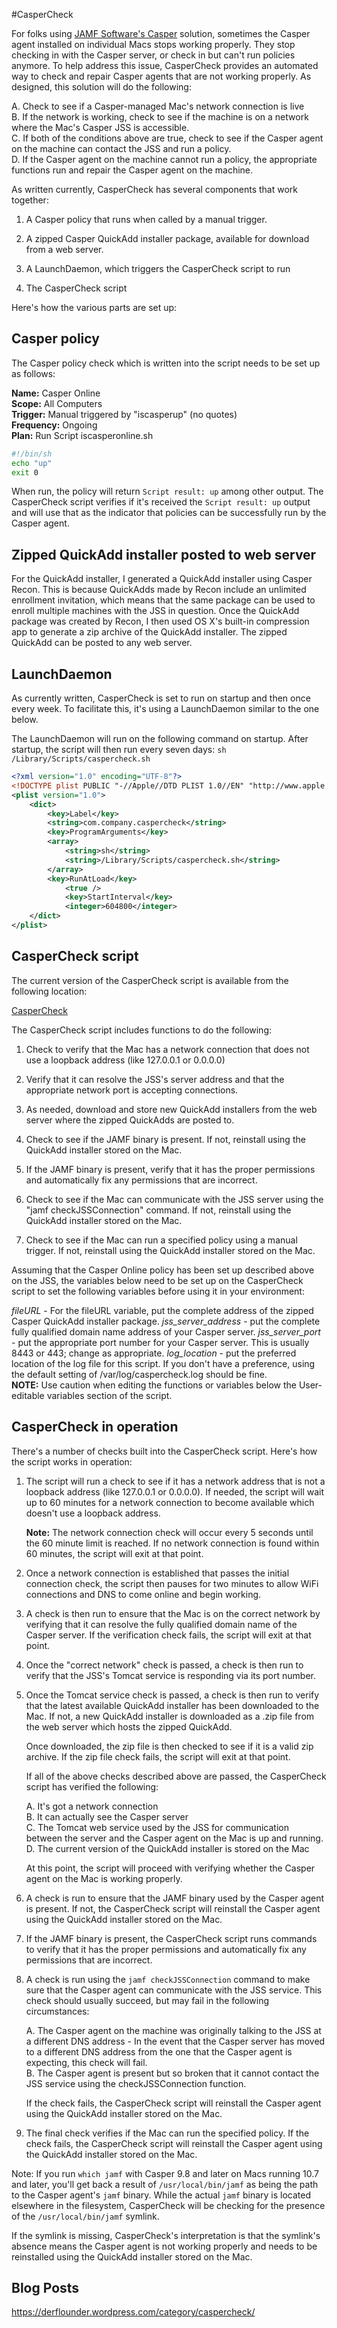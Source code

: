 #CasperCheck

For folks using [JAMF Software's Casper](https://www.jamf.com/) solution, sometimes the Casper agent installed on individual Macs stops working properly. They stop checking in with the Casper server, or check in but can't run policies anymore. To help address this issue, CasperCheck provides an automated way to check and repair Casper agents that are not working properly. As designed, this solution will do the following:

A. Check to see if a Casper-managed Mac's network connection is live<br/>
B. If the network is working, check to see if the machine is on a network where the Mac's Casper JSS is accessible.<br/>
C. If both of the conditions above are true, check to see if the Casper agent on the machine can contact the JSS and run a policy.<br/>
D. If the Casper agent on the machine cannot run a policy, the appropriate functions run and repair the Casper agent on the machine.<br/>

As written currently, CasperCheck has several components that work together:

1. A Casper policy that runs when called by a manual trigger.

2. A zipped Casper QuickAdd installer package, available for download from a web server.

3. A LaunchDaemon, which triggers the CasperCheck script to run

4. The CasperCheck script


Here's how the various parts are set up:


## Casper policy

The Casper policy check which is written into the script needs to be set up as follows:

**Name:** Casper Online<br/>
**Scope:** All Computers<br/>
**Trigger:** Manual triggered by "iscasperup" (no quotes)<br/>
**Frequency:** Ongoing<br/>
**Plan:** Run Script iscasperonline.sh<br/>

```sh
#!/bin/sh
echo "up"
exit 0
```

When run, the policy will return `Script result: up` among other output. The CasperCheck script verifies if it's received the `Script result: up` output and will use that as the indicator that policies can be successfully run by the Casper agent.


## Zipped QuickAdd installer posted to web server

For the QuickAdd installer, I generated a QuickAdd installer using Casper Recon. This is because QuickAdds made by Recon include an unlimited enrollment invitation, which means that the same package can be used to enroll multiple machines with the JSS in question. Once the QuickAdd package was created by Recon, I then used OS X's built-in compression app to generate a zip archive of the QuickAdd installer. The zipped QuickAdd can be posted to any web server.


## LaunchDaemon

As currently written, CasperCheck is set to run on startup and then once every week. To facilitate this, it's using a LaunchDaemon similar to the one below.

The LaunchDaemon will run on the following command on startup. After startup, the script will then run every seven days: `sh /Library/Scripts/caspercheck.sh`

```xml
<?xml version="1.0" encoding="UTF-8"?>
<!DOCTYPE plist PUBLIC "-//Apple//DTD PLIST 1.0//EN" "http://www.apple.com/DTDs/PropertyList-1.0.dtd">
<plist version="1.0">
	<dict>
		<key>Label</key>
		<string>com.company.caspercheck</string>
		<key>ProgramArguments</key>
		<array>
			<string>sh</string>
			<string>/Library/Scripts/caspercheck.sh</string>
		</array>
		<key>RunAtLoad</key>
			<true />
			<key>StartInterval</key>
			<integer>604800</integer>
	</dict>
</plist>
```


## CasperCheck script

The current version of the CasperCheck script is available from the following location:

[CasperCheck](https://github.com/rtrouton/CasperCheck/blob/master/script/caspercheck.sh)


The CasperCheck script includes functions to do the following:

1. Check to verify that the Mac has a network connection that does not use a loopback address (like 127.0.0.1 or 0.0.0.0)

2. Verify that it can resolve the JSS's server address and that the appropriate network port is accepting connections.

3. As needed, download and store new QuickAdd installers from the web server where the zipped QuickAdds are posted to.

4. Check to see if the JAMF binary is present. If not, reinstall using the QuickAdd installer stored on the Mac.

5. If the JAMF binary is present, verify that it has the proper permissions and automatically fix any permissions that are incorrect.

6. Check to see if the Mac can communicate with the JSS server using the "jamf checkJSSConnection" command. If not, reinstall using the QuickAdd installer stored on the Mac.

7. Check to see if the Mac can run a specified policy using a manual trigger. If not, reinstall using the QuickAdd installer stored on the Mac.

Assuming that the Casper Online policy has been set up described above on the JSS, the variables below need to be set up on the CasperCheck script to set the following variables before using it in your environment:

*fileURL* - For the fileURL variable, put the complete address of the zipped Casper QuickAdd installer package.
*jss_server_address* - put the complete fully qualified domain name address of your Casper server.
*jss_server_port* - put the appropriate port number for your Casper server. This is usually 8443 or 443; change as appropriate.
*log_location* - put the preferred location of the log file for this script. If you don't have a preference, using the default setting of /var/log/caspercheck.log should be fine.<br/>
**NOTE:** Use caution when editing the functions or variables below the User-editable variables section of the script.


## CasperCheck in operation

There's a number of checks built into the CasperCheck script. Here's how the script works in operation:

1. The script will run a check to see if it has a network address that is not a loopback address (like 127.0.0.1 or 0.0.0.0). If needed, the script will wait up to 60 minutes for a network connection to become available which doesn't use a loopback address.

   **Note:** The network connection check will occur every 5 seconds until the 60 minute limit is reached. If no network connection is found within 60 minutes, the script will exit at that point.

2. Once a network connection is established that passes the initial connection check, the script then pauses for two minutes to allow WiFi connections and DNS to come online and begin working.

3. A check is then run to ensure that the Mac is on the correct network by verifying that it can resolve the fully qualified domain name of the Casper server. If the verification check fails, the script will exit at that point.

4. Once the "correct network" check is passed, a check is then run to verify that the JSS's Tomcat service is responding via its port number.

5. Once the Tomcat service check is passed, a check is then run to verify that the latest available QuickAdd installer has been downloaded to the Mac. If not, a new QuickAdd installer is downloaded as a .zip file from the web server which hosts the zipped QuickAdd.

   Once downloaded, the zip file is then checked to see if it is a valid zip archive. If the zip file check fails, the script will exit at that point.

   If all of the above checks described above are passed, the CasperCheck script has verified the following:

   A. It's got a network connection<br/>
   B. It can actually see the Casper server<br/>
   C. The Tomcat web service used by the JSS for communication between the server and the Casper agent on the Mac is up and running.<br/>
   D. The current version of the QuickAdd installer is stored on the Mac<br/>

   At this point, the script will proceed with verifying whether the Casper agent on the Mac is working properly.

6. A check is run to ensure that the JAMF binary used by the Casper agent is present. If not, the CasperCheck script will reinstall the Casper agent using the QuickAdd installer stored on the Mac.

7. If the JAMF binary is present, the CasperCheck script runs commands to verify that it has the proper permissions and automatically fix any permissions that are incorrect.

8. A check is run using the `jamf checkJSSConnection` command to make sure that the Casper agent can communicate with the JSS service. This check should usually succeed, but may fail in the following circumstances:

   A. The Casper agent on the machine was originally talking to the JSS at a different DNS address - In the event that the Casper server has moved to a different DNS address from the one that the Casper agent is expecting, this check will fail.<br/>
   B. The Casper agent is present but so broken that it cannot contact the JSS service using the checkJSSConnection function.<br/>

   If the check fails, the CasperCheck script will reinstall the Casper agent using the QuickAdd installer stored on the Mac.

9. The final check verifies if the Mac can run the specified policy. If the check fails, the CasperCheck script will reinstall the Casper agent using the QuickAdd installer stored on the Mac.

Note: If you run `which jamf` with Casper 9.8 and later on Macs running 10.7 and later, you'll get back a result of `/usr/local/bin/jamf` as being the path to the Casper agent's `jamf` binary. While the actual `jamf` binary is located elsewhere in the filesystem, CasperCheck will be checking for the presence of the `/usr/local/bin/jamf` symlink.

If the symlink is missing, CasperCheck's interpretation is that the symlink's absence means the Casper agent is not working properly and needs to be reinstalled using the QuickAdd installer stored on the Mac.


Blog Posts
-----------

https://derflounder.wordpress.com/category/caspercheck/

